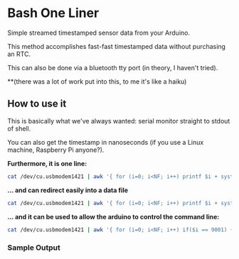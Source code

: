Bash One Liner
==============

Simple streamed timestamped sensor data from your Arduino.


This method accomplishes fast-fast timestamped data without purchasing an RTC.

This can also be done via a bluetooth tty port (in theory, I haven't tried).

**(there was a lot of work put into this, to me it's like a haiku)


## How to use it

This is basically what we've always wanted: serial monitor straight to stdout of shell.

You can also get the timestamp in nanoseconds (if you use a Linux machine, Raspberry Pi anyone?).

**Furthermore, it is one line:**

```bash
cat /dev/cu.usbmodem1421 | awk '{ for (i=0; i<NF; i++) printf $i + system("date +,%s")}'
```



**... and can redirect easily into a data file**
```bash
cat /dev/cu.usbmodem1421 | awk '{ for (i=0; i<NF; i++) printf $i + system("date +,%s")}' >> sensor_readings.dat
```



**... and it can be used to allow the arduino to control the command line:**
```bash
cat /dev/cu.usbmodem1421 | awk '{ for (i=0; i<NF; i++) if($i == 9001) {system("say OVER 9001\!"} printf $i + system("date +,%s")}' >> sensor_readings.dat
```



### Sample Output

